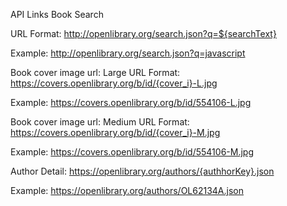 API Links
Book Search

URL Format: http://openlibrary.org/search.json?q=${searchText}

Example: http://openlibrary.org/search.json?q=javascript

Book cover image url: Large
URL Format: https://covers.openlibrary.org/b/id/{cover_i}-L.jpg

Example: https://covers.openlibrary.org/b/id/554106-L.jpg

Book cover image url: Medium
URL Format: https://covers.openlibrary.org/b/id/{cover_i}-M.jpg

Example: https://covers.openlibrary.org/b/id/554106-M.jpg

Author Detail:
https://openlibrary.org/authors/{authhorKey}.json

Example: https://openlibrary.org/authors/OL62134A.json